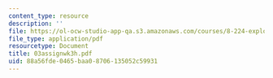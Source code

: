 ```yaml
---
content_type: resource
description: ''
file: https://ol-ocw-studio-app-qa.s3.amazonaws.com/courses/8-224-exploring-black-holes-general-relativity-astrophysics-spring-2003/88a56fde0465baa08706135052c59931_03assignwk3h.pdf
file_type: application/pdf
resourcetype: Document
title: 03assignwk3h.pdf
uid: 88a56fde-0465-baa0-8706-135052c59931
---
```

